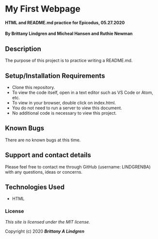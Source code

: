 # My First Webpage

#### HTML and README.md practice for Epicodus, 05.27.2020

#### By Brittany Lindgren and Micheal Hansen and Ruthie Newman

## Description

The purpose of this project is to practice writing a README.md.

## Setup/Installation Requirements

* Clone this repository.
* To view the code itself, open in a text editor such as VS Code or Atom, etc.
* To view in your browser, double click on index.html.
* You do not need to run a server to view this document.
* No additional code is necessary to view this project.

## Known Bugs

There are no known bugs at this time. 

## Support and contact details

Please feel free to contact me through GitHub (username: LINDGRENBA) with any questions, ideas or concerns.

## Technologies Used

* HTML

### License

*This site is licensed under the MIT license.*

Copyright (c) 2020 **_Brittany A Lindgren_**